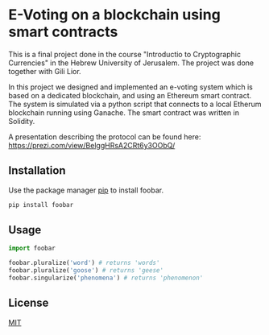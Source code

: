 # E-Voting on a blockchain using smart contracts
This is a final project done in the course "Introductio to Cryptographic Currencies" in the Hebrew University of Jerusalem.
The project was done together with Gili Lior. 

In this project we designed and implemented an e-voting system which is based on a dedicated blockchain, and using an Ethereum smart contract. The system is simulated via a python script that connects to a local Etherum blockchain running using Ganache. The smart contract was written in Solidity.

A presentation describing the protocol can be found here: https://prezi.com/view/BelggHRsA2CRt6y3OObQ/


## Installation

Use the package manager [pip](https://pip.pypa.io/en/stable/) to install foobar.

```bash
pip install foobar
```

## Usage

```python
import foobar

foobar.pluralize('word') # returns 'words'
foobar.pluralize('goose') # returns 'geese'
foobar.singularize('phenomena') # returns 'phenomenon'
```

## License
[MIT](https://choosealicense.com/licenses/mit/)
